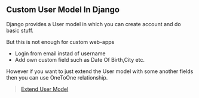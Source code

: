 ## Custom User Model In Django

Django provides a User model in which you can create account and do basic stuff.

But this is not enough for custom web-apps

- Login from email instad of username
- Add own custom field such as Date Of Birth,City etc.

However if you want to just extend the User model with some another fields then you can use OneToOne relationship.

> [Extend User Model](https://github.com/kritebh/extend-user-model-django)
